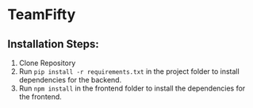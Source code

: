 # TeamFifty
## Installation Steps:
1. Clone Repository
2. Run ```pip install -r requirements.txt``` in the project folder to install dependencies for the backend.
3. Run ```npm install``` in the frontend folder to install the dependencies for the frontend.
